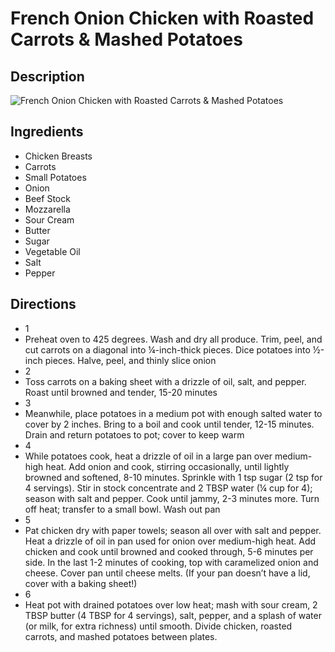 # French Onion Chicken with Roasted Carrots & Mashed Potatoes

## Description
![French Onion Chicken with Roasted Carrots & Mashed Potatoes](https://www.themealdb.com/images/media/meals/b5ft861583188991.jpg "French Onion Chicken with Roasted Carrots & Mashed Potatoes")

## Ingredients
- Chicken Breasts
- Carrots
- Small Potatoes
- Onion
- Beef Stock
- Mozzarella
- Sour Cream
- Butter
- Sugar
- Vegetable Oil
- Salt
- Pepper

## Directions
- 1
- Preheat oven to 425 degrees. Wash and dry all produce. Trim, peel, and cut carrots on a diagonal into ¼-inch-thick pieces. Dice potatoes into ½-inch pieces. Halve, peel, and thinly slice onion
- 2
- Toss carrots on a baking sheet with a drizzle of oil, salt, and pepper. Roast until browned and tender, 15-20 minutes
- 3
- Meanwhile, place potatoes in a medium pot with enough salted water to cover by 2 inches. Bring to a boil and cook until tender, 12-15 minutes. Drain and return potatoes to pot; cover to keep warm
- 4
- While potatoes cook, heat a drizzle of oil in a large pan over medium-high heat. Add onion and cook, stirring occasionally, until lightly browned and softened, 8-10 minutes. Sprinkle with 1 tsp sugar (2 tsp for 4 servings). Stir in stock concentrate and 2 TBSP water (¼ cup for 4); season with salt and pepper. Cook until jammy, 2-3 minutes more. Turn off heat; transfer to a small bowl. Wash out pan
- 5
- Pat chicken dry with paper towels; season all over with salt and pepper. Heat a drizzle of oil in pan used for onion over medium-high heat. Add chicken and cook until browned and cooked through, 5-6 minutes per side. In the last 1-2 minutes of cooking, top with caramelized onion and cheese. Cover pan until cheese melts. (If your pan doesn’t have a lid, cover with a baking sheet!)
- 6
- Heat pot with drained potatoes over low heat; mash with sour cream, 2 TBSP butter (4 TBSP for 4 servings), salt, pepper, and a splash of water (or milk, for extra richness) until smooth. Divide chicken, roasted carrots, and mashed potatoes between plates.
